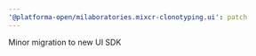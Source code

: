 ```yaml
---
'@platforma-open/milaboratories.mixcr-clonotyping.ui': patch
---
```


Minor migration to new UI SDK
